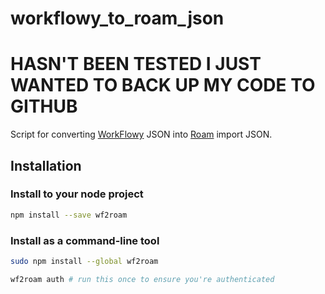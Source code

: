 # workflowy_to_roam_json

# HASN'T BEEN TESTED I JUST WANTED TO BACK UP MY CODE TO GITHUB

Script for converting [WorkFlowy](https://workflowy.com) JSON into [Roam](https://roamresearch.com) import JSON.

## Installation

### Install to your node project

```bash
npm install --save wf2roam
```

### Install as a command-line tool

```bash
sudo npm install --global wf2roam

wf2roam auth # run this once to ensure you're authenticated
```
